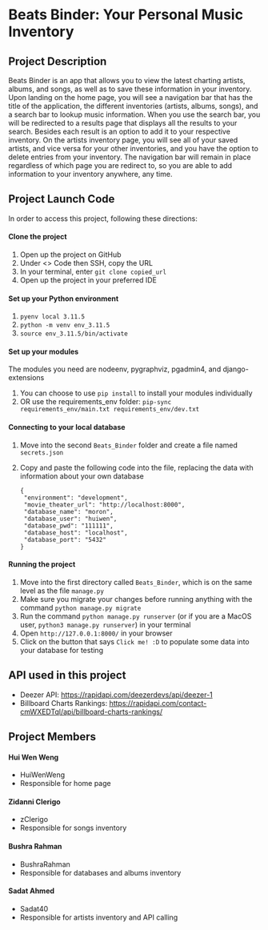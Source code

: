 # Beats Binder: Your Personal Music Inventory

## Project Description
Beats Binder is an app that allows you to view the latest charting artists, albums, and songs, as well as to save these information in your inventory. Upon landing on the home page, you will see a navigation bar that has the title of the application, the different inventories (artists, albums, songs), and a search bar to lookup music information. When you use the search bar, you will be redirected to a results page that displays all the results to your search. Besides each result is an option to add it to your respective inventory. On the artists inventory page, you will see all of your saved artists, and vice versa for your other inventories, and you have the option to delete entries from your inventory. The navigation bar will remain in place regardless of which page you are redirect to, so you are able to add information to your inventory anywhere, any time. 

## Project Launch Code
In order to access this project, following these directions:

#### Clone the project
1. Open up the project on GitHub 
2. Under <> Code then SSH, copy the URL
3. In your terminal, enter `git clone copied_url`
4. Open up the project in your preferred IDE

#### Set up your Python environment
1. `pyenv local 3.11.5`
2. `python -m venv env_3.11.5`
3. `source env_3.11.5/bin/activate`

#### Set up your modules
The modules you need are nodeenv, pygraphviz, pgadmin4, and django-extensions
1. You can choose to use `pip install` to install your modules individually
2. OR use the requirements_env folder: `pip-sync requirements_env/main.txt requirements_env/dev.txt`

#### Connecting to your local database
1. Move into the second `Beats_Binder` folder and create a file named `secrets.json`
2. Copy and paste the following code into the file, replacing the data with information about your own database
   
   ```
   {
    "environment": "development",
    "movie_theater_url": "http://localhost:8000",
    "database_name": "moron",
    "database_user": "huiwen",
    "database_pwd": "111111",
    "database_host": "localhost",
    "database_port": "5432"
   }
   ```

#### Running the project
1. Move into the first directory called `Beats_Binder`, which is on the same level as the file `manage.py`
2. Make sure you migrate your changes before running anything with the command `python manage.py migrate`
3. Run the command `python manage.py runserver` (or if you are a MacOS user, `python3 manage.py runserver`) in your terminal
4. Open `http://127.0.0.1:8000/` in your browser
5. Click on the button that says `Click me! :D` to populate some data into your database for testing

## API used in this project
- Deezer API: https://rapidapi.com/deezerdevs/api/deezer-1
- Billboard Charts Rankings: https://rapidapi.com/contact-cmWXEDTql/api/billboard-charts-rankings/

## Project Members
#### Hui Wen Weng
- HuiWenWeng
- Responsible for home page 

#### Zidanni Clerigo
- zClerigo
- Responsible for songs inventory

#### Bushra Rahman
- BushraRahman
- Responsible for databases and albums inventory

#### Sadat Ahmed
- Sadat40
- Responsible for artists inventory and API calling
